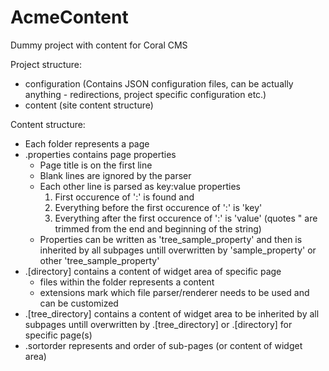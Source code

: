 AcmeContent
===========

Dummy project with content for Coral CMS

Project structure:

+ configuration (Contains JSON configuration files, can be actually anything - redirections, project specific configuration etc.)
+ content (site content structure)

Content structure:

- Each folder represents a page
- .properties contains page properties
    - Page title is on the first line
    - Blank lines are ignored by the parser
    - Each other line is parsed as key:value properties
        1. First occurence of ':' is found and
        2. Everything before the first occurence of ':' is 'key'
        2. Everything after the first occurence of ':' is 'value' (quotes " are trimmed from the end and beginning of the string)
    - Properties can be written as 'tree_sample_property' and then is inherited by all subpages untill overwritten by 'sample_property' or other 'tree_sample_property'
- .[directory] contains a content of widget area of specific page
    - files within the folder represents a content
    - extensions mark which file parser/renderer needs to be used and can be customized
- .[tree_directory] contains a content of widget area to be inherited by all subpages untill overwritten by .[tree_directory] or .[directory] for specific page(s)
- .sortorder represents and order of sub-pages (or content of widget area)